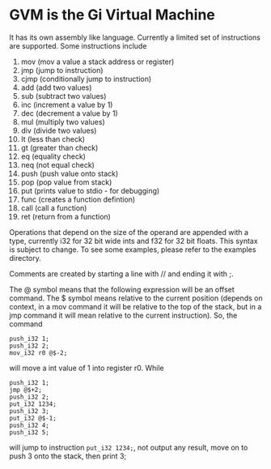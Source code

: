 # GVM is the Gi Virtual Machine
It has its own assembly like language. Currently a limited set of instructions are supported. Some instructions include 
1. mov (mov a value a stack address or register)
2. jmp (jump to instruction)
3. cjmp (conditionally jump to instruction)
4. add (add two values)
5. sub (subtract two values)
6. inc (increment a value by 1)
7. dec (decrement a value by 1)
8. mul (multiply two values)
9. div (divide two values)
10. lt (less than check)
11. gt (greater than check)
12. eq (equality check)
13. neq (not equal check)
14. push (push value onto stack)
15. pop (pop value from stack)
16. put (prints value to stdio - for debugging)
17. func (creates a function defintion)
18. call (call a function)
19. ret (return from a function)

Operations that depend on the size of the operand are appended with a type, currently i32 for 32 bit wide ints and f32 for 32 bit floats. This syntax is subject to change. To see some examples, please refer to the examples directory. 

Comments are created by starting a line with // and ending it with ;.


The @ symbol means that the following expression will be an offset command. The $ symbol means relative to the current position (depends on context, in a mov command it will be relative to the top of the stack, but in a jmp command it will mean relative to the current instruction). So, the command

```
push_i32 1;
push_i32 2;
mov_i32 r0 @$-2;
```

will move a int value of 1 into register r0. While

```
push_i32 1;
jmp @$+2;
push_i32 2;
put_i32 1234;
push_i32 3;
put_i32 @$-1;
push_i32 4;
push_i32 5;
```

will jump to instruction `put_i32 1234;`, not output any result, move on to push 3 onto the stack, then print 3;